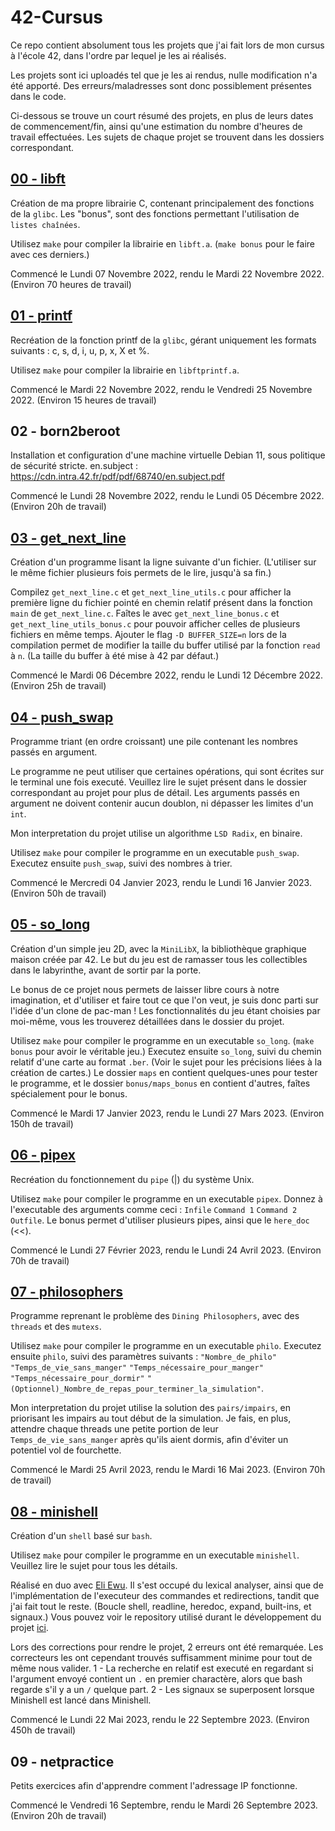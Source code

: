 # 42-Cursus

Ce repo contient absolument tous les projets que j'ai fait lors de mon cursus à l'école 42, dans l'ordre par lequel je les ai réalisés.

Les projets sont ici uploadés tel que je les ai rendus, nulle modification n'a été apporté.
Des erreurs/maladresses sont donc possiblement présentes dans le code.

Ci-dessous se trouve un court résumé des projets, en plus de leurs dates de commencement/fin, ainsi qu'une estimation du nombre d'heures de travail effectuées.
Les sujets de chaque projet se trouvent dans les dossiers correspondant.

## [00 - libft](https://github.com/Alexioos95/42-Cursus/tree/main/00%20-%20libft)

Création de ma propre librairie C, contenant principalement des fonctions de la ```glibc```.
Les "bonus", sont des fonctions permettant l'utilisation de ```listes chaînées```.

Utilisez ```make``` pour compiler la librairie en ```libft.a```. (```make bonus``` pour le faire avec ces derniers.)

Commencé le Lundi 07 Novembre 2022, rendu le Mardi 22 Novembre 2022. (Environ 70 heures de travail)

## [01 - printf](https://github.com/Alexioos95/42-Cursus/tree/main/01%20-%20printf)

Recréation de la fonction printf de la ```glibc```, gérant uniquement les formats suivants : c, s, d, i, u, p, x, X et %.

Utilisez ```make``` pour compiler la librairie en ```libftprintf.a```.

Commencé le Mardi 22 Novembre 2022, rendu le Vendredi 25 Novembre 2022. (Environ 15 heures de travail)

## 02 - born2beroot

Installation et configuration d'une machine virtuelle Debian 11, sous politique de sécurité stricte.
en.subject : https://cdn.intra.42.fr/pdf/pdf/68740/en.subject.pdf

Commencé le Lundi 28 Novembre 2022, rendu le Lundi 05 Décembre 2022. (Environ 20h de travail)

## [03 - get_next_line](https://github.com/Alexioos95/42-Cursus/tree/main/03%20-%20get_next_line)

Création d'un programme lisant la ligne suivante d'un fichier. (L'utiliser sur le même fichier plusieurs fois permets de le lire, jusqu'à sa fin.)

Compilez ```get_next_line.c``` et ```get_next_line_utils.c``` pour afficher la première ligne du fichier pointé en chemin relatif présent dans la fonction ```main``` de ```get_next_line.c```.
Faîtes le avec ```get_next_line_bonus.c``` et ```get_next_line_utils_bonus.c``` pour pouvoir afficher celles de plusieurs fichiers en même temps.
Ajouter le flag ```-D BUFFER_SIZE=n``` lors de la compilation permet de modifier la taille du buffer utilisé par la fonction ```read``` à ```n```. (La taille du buffer à été mise à 42 par défaut.)

Commencé le Mardi 06 Décembre 2022, rendu le Lundi 12 Décembre 2022. (Environ 25h de travail)

## [04 - push_swap](https://github.com/Alexioos95/42-Cursus/tree/main/04%20-%20push_swap)

Programme triant (en ordre croissant) une pile contenant les nombres passés en argument.

Le programme ne peut utiliser que certaines opérations, qui sont écrites sur le terminal une fois executé.
Veuillez lire le sujet présent dans le dossier correspondant au projet pour plus de détail.
Les arguments passés en argument ne doivent contenir aucun doublon, ni dépasser les limites d'un ```int```.

Mon interpretation du projet utilise un algorithme ```LSD Radix```, en binaire.

Utilisez ```make``` pour compiler le programme en un executable ```push_swap```.
Executez ensuite ```push_swap```, suivi des nombres à trier.

Commencé le Mercredi 04 Janvier 2023, rendu le Lundi 16 Janvier 2023. (Environ 50h de travail)

## [05 - so_long](https://github.com/Alexioos95/42-Cursus/tree/main/05%20-%20so_long)

Création d'un simple jeu 2D, avec la ```MiniLibX```, la bibliothèque graphique maison créée par 42.
Le but du jeu est de ramasser tous les collectibles dans le labyrinthe, avant de sortir par la porte.

Le bonus de ce projet nous permets de laisser libre cours à notre imagination, et d'utiliser et faire tout ce que l'on veut, je suis donc parti sur l'idée d'un clone de pac-man !
Les fonctionnalités du jeu étant choisies par moi-même, vous les trouverez détaillées dans le dossier du projet.

Utilisez ```make``` pour compiler le programme en un executable ```so_long```. (```make bonus``` pour avoir le véritable jeu.)
Executez ensuite ```so_long```, suivi du chemin relatif d'une carte au format ```.ber```. (Voir le sujet pour les précisions liées à la création de cartes.)
Le dossier ```maps``` en contient quelques-unes pour tester le programme, et le dossier ```bonus/maps_bonus``` en contient d'autres, faîtes spécialement pour le bonus.

Commencé le Mardi 17 Janvier 2023, rendu le Lundi 27 Mars 2023. (Environ 150h de travail)

## [06 - pipex](https://github.com/Alexioos95/42-Cursus/tree/main/06%20-%20pipex)

Recréation du fonctionnement du ```pipe``` (|) du système Unix.

Utilisez ```make``` pour compiler le programme en un executable ```pipex```.
Donnez à l'executable des arguments comme ceci : ```Infile``` ```Command 1``` ```Command 2``` ```Outfile```.
Le bonus permet d'utiliser plusieurs pipes, ainsi que le ```here_doc``` (<<).

Commencé le Lundi 27 Février 2023, rendu le Lundi 24 Avril 2023. (Environ 70h de travail)

## [07 - philosophers](https://github.com/Alexioos95/42-Cursus/tree/main/07%20-%20philosophers)

Programme reprenant le problème des ```Dining Philosophers```, avec des ```threads``` et des ```mutexs```.

Utilisez ```make``` pour compiler le programme en un executable ```philo```.
Executez ensuite ```philo```, suivi des paramètres suivants : ```"Nombre_de_philo"``` ```"Temps_de_vie_sans_manger"``` ```"Temps_nécessaire_pour_manger"``` ```"Temps_nécessaire_pour_dormir"``` ```"(Optionnel)_Nombre_de_repas_pour_terminer_la_simulation"```.

Mon interpretation du projet utilise la solution des ```pairs/impairs```, en priorisant les impairs au tout début de la simulation.
Je fais, en plus, attendre chaque threads une petite portion de leur  ```Temps_de_vie_sans_manger``` après qu'ils aient dormis, afin d'éviter un potentiel vol de fourchette.

Commencé le Mardi 25 Avril 2023, rendu le Mardi 16 Mai 2023. (Environ 70h de travail)

## [08 - minishell](https://github.com/Alexioos95/42-Cursus/tree/main/08%20-%20minishell)

Création d'un ```shell``` basé sur ```bash```.

Utilisez ```make``` pour compiler le programme en un executable ```minishell```.
Veuillez lire le sujet pour tous les détails.

Réalisé en duo avec [Eli Ewu](https://github.com/Uweile).
Il s'est occupé du lexical analyser, ainsi que de l'implémentation de l'executeur des commandes et redirections, tandit que j'ai fait tout le reste. (Boucle shell, readline, heredoc, expand, built-ins, et signaux.)
Vous pouvez voir le repository utilisé durant le développement du projet [ici](https://github.com/Alexioos95/ms).

Lors des corrections pour rendre le projet, 2 erreurs ont été remarquée. Les correcteurs les ont cependant trouvés suffisamment minime pour tout de même nous valider.
1 - La recherche en relatif est executé en regardant si l'argument envoyé contient un ```.``` en premier charactère, alors que bash regarde s'il y a un ```/``` quelque part.
2 - Les signaux se superposent lorsque Minishell est lancé dans Minishell.

Commencé le Lundi 22 Mai 2023, rendu le 22 Septembre 2023. (Environ 450h de travail)

## 09 - netpractice

Petits exercices afin d'apprendre comment l'adressage IP fonctionne.

Commencé le Vendredi 16 Septembre, rendu le Mardi 26 Septembre 2023. (Environ 20h de travail)

